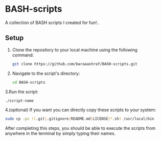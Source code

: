 # BASH-scripts

A collection of BASH scripts I created for fun!..

## Setup
1. Clone the repository to your local machine using the following command:
   ```bash
   git clone https://github.com/baraaashraf/BASH-scripts.git
   ```
   
2. Navigate to the script's directory:
    ```bash
    cd BASH-scripts
    ```
3.Run the script:
  ```bash
  ./script-name
  ```
4.(optional) If you want you can directly copy these scripts to your system:
```bash
sudo cp -pv !(.git|.gitignore|README.md|LICENSE|*.sh) /usr/local/bin
```
After completing this steps, you should be able to execute the scripts from anywhere in the terminal by simply typing their names.
